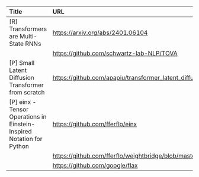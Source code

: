 | Title                                                                 | URL                                                                        |   Score | Date                |
|:----------------------------------------------------------------------|:---------------------------------------------------------------------------|--------:|:--------------------|
| [R] Transformers are Multi-State RNNs                                 | https://arxiv.org/abs/2401.06104                                           |      98 | 2024-01-16 16:12:24 |
|                                                                       | https://github.com/schwartz-lab-NLP/TOVA                                   |         |                     |
| [P] Small Latent Diffusion Transformer from scratch                   | https://github.com/apapiu/transformer_latent_diffusion/tree/main           |      92 | 2024-01-16 21:29:34 |
| [P] einx - Tensor Operations in Einstein-Inspired Notation for Python | https://github.com/fferflo/einx                                            |      58 | 2024-01-17 15:20:43 |
|                                                                       | https://github.com/fferflo/weightbridge/blob/master/examples/mamba2flax.py |         |                     |
|                                                                       | https://github.com/google/flax                                             |         |                     |